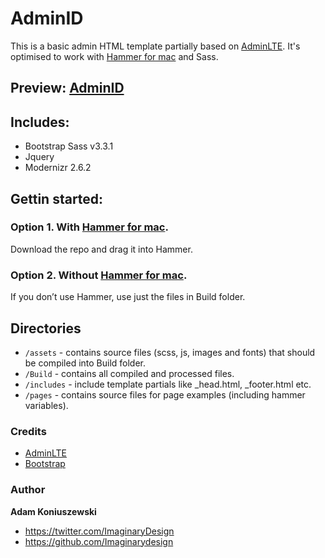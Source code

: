 AdminID
==========================

This is a basic admin HTML template partially based on [AdminLTE](https://github.com/almasaeed2010/AdminLTE). It's optimised to work with [Hammer for mac](http://hammerformac.com/) and Sass.

## Preview: [AdminID](http://imaginarydesign.github.io/adminID/)

## Includes:

* Bootstrap Sass v3.3.1
* Jquery
* Modernizr 2.6.2

## Gettin started:

### Option 1. With  [Hammer for mac](http://hammerformac.com/).

Download the repo and drag it into Hammer.

### Option 2. Without [Hammer for mac](http://hammerformac.com/).

If you don’t use Hammer, use just the files in Build folder.

## Directories

* `/assets` - contains source files (scss, js, images and fonts) that should be compiled into Build folder.
* `/Build` - contains all compiled and processed files.
* `/includes` - include template partials like _head.html, _footer.html etc.
* `/pages` - contains source files for page examples (including hammer variables).

### Credits

* [AdminLTE](https://github.com/almasaeed2010/AdminLTE)
* [Bootstrap](https://github.com/twbs/bootstrap)

### Author

**Adam Koniuszewski**

- <https://twitter.com/ImaginaryDesign>
- <https://github.com/Imaginarydesign>
